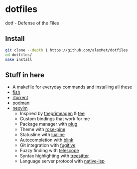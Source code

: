 # dotfiles
dotf - Defense of the Files

## Install

```bash
git clone --depth 1 https://github.com/alexMet/dotfiles
cd dotfiles/
make install
```

## Stuff in here

- A makefile for everyday commands and installing all these
- [fish](https://fishshell.com/)
- [rtorrent](https://rakshasa.github.io/rtorrent/)
- [podman](https://podman.io/)
- [neovim](https://neovim.io/)
  - Inspired by [theprimeagen](https://www.youtube.com/watch?v=w7i4amO_zaE) & [teej](https://www.youtube.com/watch?v=m8C0Cq9Uv9o)
  - Custom bindings that work for me
  - Package manager with [plug](https://github.com/junegunn/vim-plug)
  - Theme with [rose-pine](https://github.com/rose-pine/neovim)
  - Statusline with [lualine](https://github.com/nvim-lualine/lualine.nvim)
  - Autocompletion with [blink](https://github.com/Saghen/blink.cmp)
  - Git integration with [fugitive](https://github.com/tpope/vim-fugitive)
  - Fuzzy finding with [telescope](https://github.com/nvim-telescope/telescope.nvim)
  - Syntax highlighting with [treesitter](https://github.com/nvim-treesitter/nvim-treesitter)
  - Language server protocol with [native-lsp](https://github.com/neovim/nvim-lspconfig)
